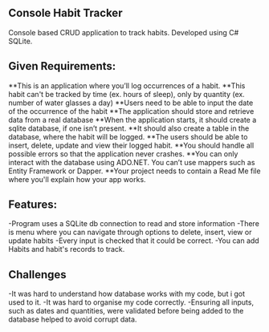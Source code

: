 ﻿## Console Habit Tracker

Console based CRUD application to track habits. Developed using C# SQLite.

## Given Requirements:

 **This is an application where you’ll log occurrences of a habit.
 **This habit can't be tracked by time (ex. hours of sleep), only by quantity (ex. number of water glasses a day)
 **Users need to be able to input the date of the occurrence of the habit
 **The application should store and retrieve data from a real database
 **When the application starts, it should create a sqlite database, if one isn’t present.
 **It should also create a table in the database, where the habit will be logged.
 **The users should be able to insert, delete, update and view their logged habit.
 **You should handle all possible errors so that the application never crashes.
 **You can only interact with the database using ADO.NET. You can’t use mappers such as Entity Framework or Dapper.
 **Your project needs to contain a Read Me file where you'll explain how your app works.

 ## Features:

 -Program uses a SQLite db connection to read and store information
 -There is menu where you can navigate through options to delete, insert, view or update habits
 -Every input is checked that it could be correct.
 -You can add Habits and habit's records to track.

 ## Challenges

 -It was hard to understand how database works with my code, but i got used to it.
 -It was hard to organise my code correctly.
 -Ensuring all inputs, such as dates and quantities, were validated before being added to the database helped to avoid corrupt data.